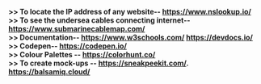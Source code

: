 <b>>> To locate the IP address of any website-- https://www.nslookup.io/ </b> <br>
<b>>> To see the undersea cables connecting internet-- https://www.submarinecablemap.com/</b> <br>
<b>>> Documentation-- https://www.w3schools.com/  https://devdocs.io/</b><br>
<b>>> Codepen-- https://codepen.io/ </b><br>
<b>>> Colour Palettes -- https://colorhunt.co/ <br>
<b>>> To create mock-ups -- https://sneakpeekit.com/.  https://balsamiq.cloud/ <br>
 
